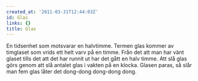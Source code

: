```yaml
---
created_at: '2011-03-31T12:44:03Z'
id: Glas
links: {}
title: Glas
---
```


En tidsenhet som motsvarar en halvtimme. Termen glas kommer av timglaset som vrids ett helt varv på
en timme. Från det att man har vänt glaset tills det att det har runnit ut har det gått en halv
timme. Att slå glas görs genom att slå antalet glas i vakten på en klocka. Glasen paras, så slår man
fem glas låter det dong-dong dong-dong dong.
